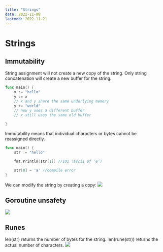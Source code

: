 ```yaml
---
title: "Strings"
date: 2022-11-08
lastmod: 2022-11-21
---
```

# Strings
## Immutability
String assignment will not create a new copy of the string. Only string concatenation will create a new buffer for the string.
```go
func main() { 
	x := "hello"
    y := x  
    // x and y share the same underlying memory 
    y += "world"  
    // now y uses a different buffer  
    // x still uses the same old buffer
    
}
```
Immutability means that individual characters or bytes cannot be reassigned directly.
```go
func main() {  
	str := "hello"

	fmt.Println(str[1]) //101 (ascii of ‘e’)

	str[0] = 'a' //compile error
}
```
We can modify the string by creating a copy:
![](https://i.imgur.com/SkcZeC1.png)
## Goroutine unsafety
![](https://i.imgur.com/7b9GrGz.png)

## Runes
len(str) returns the number of bytes for the string. len(rune(str)) returns the actual number of characters.
![](https://i.imgur.com/pOya9UR.png)
